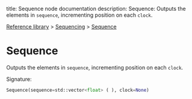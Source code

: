title: Sequence node documentation
description: Sequence: Outputs the elements in `sequence`, incrementing position on each `clock`.

[Reference library](../../index.md) > [Sequencing](../index.md) > [Sequence](index.md)

# Sequence

Outputs the elements in `sequence`, incrementing position on each `clock`.

Signature:
```python
Sequence(sequence=std::vector<float> ( ), clock=None)
```
